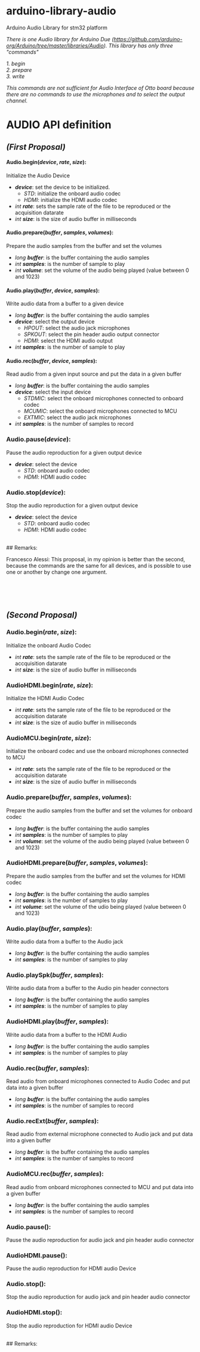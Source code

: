 # arduino-library-audio
Arduino Audio Library for stm32 platform

_There is one Audio library for Arduino Due (https://github.com/arduino-org/Arduino/tree/master/libraries/Audio). This library has only three "commands"_

_1. begin_<br>
_2. prepare_<br>
_3. write_

_This commands are not sufficient for Audio Interface of Otto board because there are no commands to use the microphones and to select the output channel._

# AUDIO API definition
## _(First Proposal)_

#### **Audio.begin(_device_, _rate_, _size_):**
Initialize the Audio Device
* _**device**_: set the device to be initialized.
  * _STD_: initialize the onboard audio codec
  * _HDMI_: initialize the HDMI audio codec
* _int **rate**_: sets the sample rate of the file to be reproduced or the acquisition datarate
* _int **size**_: is the size of audio buffer in milliseconds


#### **Audio.prepare(_buffer_, _samples_, _volumes_):**
Prepare the audio samples from the buffer and set the volumes
* _long **buffer**_: is the buffer containing the audio samples
* _int **samples**_: is the number of sample to play
* _int **volume**_: set the volume of the audio being played (value between 0 and 1023)


#### **Audio.play(_buffer_, _device_, _samples_):**
Write audio data from a buffer to a given device
* _long **buffer**_: is the buffer containing the audio samples
* _**device**_: select the output device
  * _HPOUT_: select the audio jack microphones
  * _SPKOUT_: select the pin header audio output connector
  * _HDMI_: select the HDMI audio output
* _int **samples**_: is the number of sample to play


#### **Audio.rec(_buffer_, _device_, _samples_):**
Read audio from a given input source and put the data in a given buffer
* _long **buffer**_: is the buffer containing the audio samples
* _**device**_: select the input device
  * _STDMIC_: select the onboard microphones connected to onboard codec
  * _MCUMIC_: select the onboard microphones connected to MCU
  * _EXTMIC_: select the audio jack microphones
* _int **samples**_: is the number of samples to record


### **Audio.pause(_device_):**
Pause the audio reproduction for a given output device
* _**device**_: select the device
  *  _STD_:  onboard audio codec
  * _HDMI_: HDMI audio codec


### **Audio.stop(_device_):**
Stop the audio reproduction for a given output device
* _**device**_: select the device
  * _STD_:  onboard audio codec
  * _HDMI_: HDMI audio codec

<br/>
## Remarks:

Francesco Alessi: This proposal, in my opinion is better than the second, because the commands are the same for all devices, and is possible to use one or another by change one argument.

<br/><br/><br/>
## _(Second Proposal)_

### **Audio.begin(_rate_, _size_):**
Initialize the onboard Audio Codec
* _int **rate**_: sets the sample rate of the file to be reproduced or the accquisition datarate
* _int **size**_: is the size of audio buffer in milliseconds

### **AudioHDMI.begin(_rate_, _size_):**
Initialize the HDMI Audio Codec
* _int **rate**_: sets the sample rate of the file to be reproduced or the accquisition datarate
* _int **size**_: is the size of audio buffer in milliseconds


### **AudioMCU.begin(_rate_, _size_):**
Initialize the onboard codec and use the onboard microphones connected to MCU
* _int **rate**_: sets the sample rate of the file to be reproduced or the accquisition datarate
* _int **size**_: is the size of audio buffer in milliseconds

### **Audio.prepare(_buffer_, _samples_, _volumes_):**
Prepare the audio samples from the buffer and set the volumes for onboard codec
* _long **buffer**_: is the buffer containing the audio samples
* _int **samples**_: is the number of samples to play
* _int **volume**_: set the volume of the audio being played (value between 0 and 1023)

### **AudioHDMI.prepare(_buffer_, _samples_, _volumes_):**
Prepare the audio samples from the buffer and set the volumes for HDMI codec
* _long **buffer**_: is the buffer containing the audio samples
* _int **samples**_: is the number of samples to play
* _int **volume**_: set the volume of the udio being played (value between 0 and 1023)

### **Audio.play(_buffer_, _samples_):**
Write audio data from a buffer to the Audio jack
* _long **buffer**_: is the buffer containing the audio samples
* _int **samples**_: is the number of samples to play

### **Audio.playSpk(_buffer_, _samples_):**
Write audio data from a buffer to the Audio pin header connectors
* _long **buffer**_: is the buffer containing the audio samples
* _int **samples**_: is the number of samples to play

### **AudioHDMI.play(_buffer_, _samples_):**
Write audio data from a buffer to the HDMI Audio
* _long **buffer**_: is the buffer containing the audio samples
* _int **samples**_: is the number of samples to play

### **Audio.rec(_buffer_, _samples_):**
Read audio from onboard microphones connected to Audio Codec and put data into a given buffer
* _long **buffer**_: is the buffer containing the audio samples
* _int **samples**_: is the number of samples to record

### **Audio.recExt(_buffer_, _samples_):**
Read audio from external microphone connected to Audio jack and put data into a given buffer
* _long **buffer**_: is the buffer containing the audio samples
* _int **samples**_: is the number of samples to record

### **AudioMCU.rec(_buffer_, _samples_):**
Read audio from onboard  microphones connected to MCU and put data into a given buffer
* _long **buffer**_: is the buffer containing the audio samples
* _int **samples**_: is the number of samples to record

### **Audio.pause():**
Pause the audio reproduction for audio jack and pin header audio connector

### **AudioHDMI.pause():**
Pause the audio reproduction for HDMI audio Device

### **Audio.stop():**
Stop the audio reproduction for audio jack and pin header audio connector

### **AudioHDMI.stop():**
Stop the audio reproduction for HDMI audio Device

<br/>
## Remarks:
